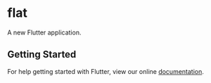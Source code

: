# flat

A new Flutter application.

## Getting Started

For help getting started with Flutter, view our online
[documentation](https://flutter.io/).
